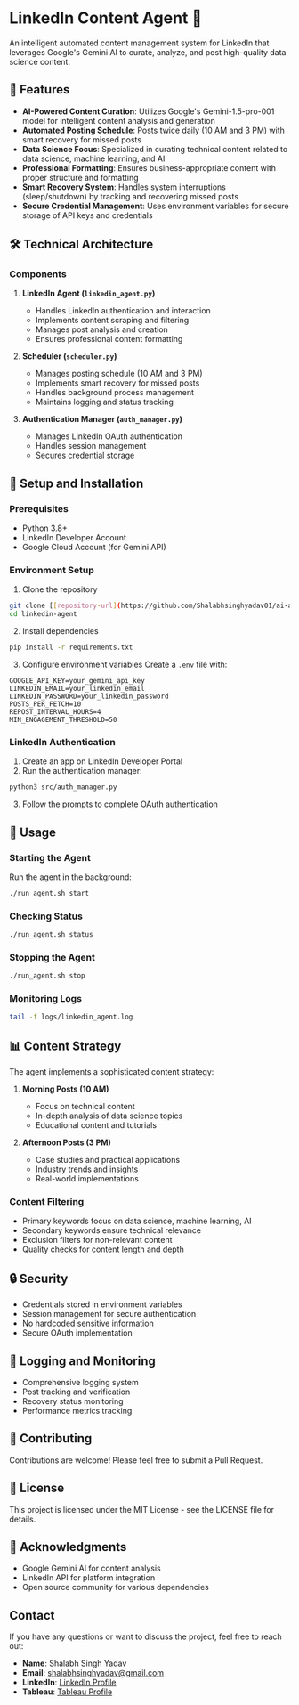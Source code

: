 # LinkedIn Content Agent 🤖

An intelligent automated content management system for LinkedIn that leverages Google's Gemini AI to curate, analyze, and post high-quality data science content.

## 🌟 Features

- **AI-Powered Content Curation**: Utilizes Google's Gemini-1.5-pro-001 model for intelligent content analysis and generation
- **Automated Posting Schedule**: Posts twice daily (10 AM and 3 PM) with smart recovery for missed posts
- **Data Science Focus**: Specialized in curating technical content related to data science, machine learning, and AI
- **Professional Formatting**: Ensures business-appropriate content with proper structure and formatting
- **Smart Recovery System**: Handles system interruptions (sleep/shutdown) by tracking and recovering missed posts
- **Secure Credential Management**: Uses environment variables for secure storage of API keys and credentials

## 🛠️ Technical Architecture

### Components
1. **LinkedIn Agent (`linkedin_agent.py`)**
   - Handles LinkedIn authentication and interaction
   - Implements content scraping and filtering
   - Manages post analysis and creation
   - Ensures professional content formatting

2. **Scheduler (`scheduler.py`)**
   - Manages posting schedule (10 AM and 3 PM)
   - Implements smart recovery for missed posts
   - Handles background process management
   - Maintains logging and status tracking

3. **Authentication Manager (`auth_manager.py`)**
   - Manages LinkedIn OAuth authentication
   - Handles session management
   - Secures credential storage

## 🚀 Setup and Installation

### Prerequisites
- Python 3.8+
- LinkedIn Developer Account
- Google Cloud Account (for Gemini API)

### Environment Setup
1. Clone the repository
```bash
git clone [[repository-url](https://github.com/Shalabhsinghyadav01/ai-agent.git)]
cd linkedin-agent
```

2. Install dependencies
```bash
pip install -r requirements.txt
```

3. Configure environment variables
Create a `.env` file with:
```
GOOGLE_API_KEY=your_gemini_api_key
LINKEDIN_EMAIL=your_linkedin_email
LINKEDIN_PASSWORD=your_linkedin_password
POSTS_PER_FETCH=10
REPOST_INTERVAL_HOURS=4
MIN_ENGAGEMENT_THRESHOLD=50
```

### LinkedIn Authentication
1. Create an app on LinkedIn Developer Portal
2. Run the authentication manager:
```bash
python3 src/auth_manager.py
```
3. Follow the prompts to complete OAuth authentication

## 🎯 Usage

### Starting the Agent
Run the agent in the background:
```bash
./run_agent.sh start
```

### Checking Status
```bash
./run_agent.sh status
```

### Stopping the Agent
```bash
./run_agent.sh stop
```

### Monitoring Logs
```bash
tail -f logs/linkedin_agent.log
```

## 📊 Content Strategy

The agent implements a sophisticated content strategy:

1. **Morning Posts (10 AM)**
   - Focus on technical content
   - In-depth analysis of data science topics
   - Educational content and tutorials

2. **Afternoon Posts (3 PM)**
   - Case studies and practical applications
   - Industry trends and insights
   - Real-world implementations

### Content Filtering
- Primary keywords focus on data science, machine learning, AI
- Secondary keywords ensure technical relevance
- Exclusion filters for non-relevant content
- Quality checks for content length and depth

## 🔒 Security

- Credentials stored in environment variables
- Session management for secure authentication
- No hardcoded sensitive information
- Secure OAuth implementation

## 📝 Logging and Monitoring

- Comprehensive logging system
- Post tracking and verification
- Recovery status monitoring
- Performance metrics tracking

## 🤝 Contributing

Contributions are welcome! Please feel free to submit a Pull Request.

## 📄 License

This project is licensed under the MIT License - see the LICENSE file for details.

## 🙏 Acknowledgments

- Google Gemini AI for content analysis
- LinkedIn API for platform integration
- Open source community for various dependencies

## Contact
If you have any questions or want to discuss the project, feel free to reach out:
- **Name**: Shalabh Singh Yadav
- **Email**: [shalabhsinghyadav@gmail.com](mailto:shalabhsinghyadav@gmail.com)
- **LinkedIn**: [LinkedIn Profile](https://www.linkedin.com/in/shalabh-singh-yadav-66b607204/)
- **Tableau**: [Tableau Profile](https://public.tableau.com/app/profile/shalabh.yadav/vizzes)
